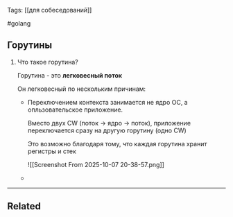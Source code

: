 Tags: [[для собеседований]]

#golang 



## Горутины



1. Что такое горутина?

	Горутина - это **легковесный поток**
	
	Он легковесный по нескольким причинам:
	
	- Переключением контекста занимается не ядро ОС, а опльзовательское приложение.
	  
		Вместо двух CW (поток -> ядро -> поток), приложение переключается сразу на другую горутину (одно CW)
		
		Это возможно благодаря тому, что каждая горутина хранит регистры и стек
		
		![[Screenshot From 2025-10-07 20-38-57.png]]
	 
	
	- 
	  
	  
	
	
	
	
	
	
	
	


---


## Related


